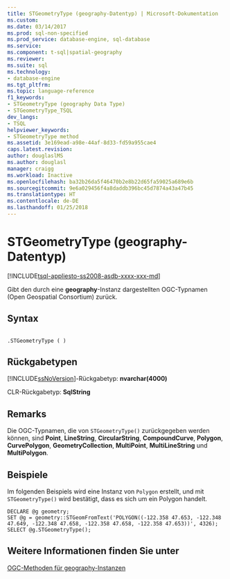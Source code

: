 ```yaml
---
title: STGeometryType (geography-Datentyp) | Microsoft-Dokumentation
ms.custom: 
ms.date: 03/14/2017
ms.prod: sql-non-specified
ms.prod_service: database-engine, sql-database
ms.service: 
ms.component: t-sql|spatial-geography
ms.reviewer: 
ms.suite: sql
ms.technology:
- database-engine
ms.tgt_pltfrm: 
ms.topic: language-reference
f1_keywords:
- STGeometryType (geography Data Type)
- STGeometryType_TSQL
dev_langs:
- TSQL
helpviewer_keywords:
- STGeometryType method
ms.assetid: 3e169ead-a98e-44af-8d33-fd59a955cae4
caps.latest.revision: 
author: douglaslMS
ms.author: douglasl
manager: craigg
ms.workload: Inactive
ms.openlocfilehash: ba32b26da5f46470b2e8b22d65fa59025a689e6b
ms.sourcegitcommit: 9e6a029456f4a8daddb396bc45d7874a43a47b45
ms.translationtype: HT
ms.contentlocale: de-DE
ms.lasthandoff: 01/25/2018
---
```

# <a name="stgeometrytype-geography-data-type"></a>STGeometryType (geography-Datentyp)
[!INCLUDE[tsql-appliesto-ss2008-asdb-xxxx-xxx-md](../../includes/tsql-appliesto-ss2008-asdb-xxxx-xxx-md.md)]

  Gibt den durch eine **geography**-Instanz dargestellten OGC-Typnamen (Open Geospatial Consortium) zurück.  
  
## <a name="syntax"></a>Syntax  
  
```  
  
.STGeometryType ( )  
```  
  
## <a name="return-types"></a>Rückgabetypen  
 [!INCLUDE[ssNoVersion](../../includes/ssnoversion-md.md)]-Rückgabetyp: **nvarchar(4000)**  
  
 CLR-Rückgabetyp: **SqlString**  
  
## <a name="remarks"></a>Remarks  
 Die OGC-Typnamen, die von `STGeometryType()` zurückgegeben werden können, sind **Point**, **LineString**, **CircularString**, **CompoundCurve**, **Polygon**, **CurvePolygon**, **GeometryCollection**, **MultiPoint**, **MultiLineString** und **MultiPolygon**.  
  
## <a name="examples"></a>Beispiele  
 Im folgenden Beispiels wird eine Instanz von `Polygon` erstellt, und mit `STGeometryType()` wird bestätigt, dass es sich um ein Polygon handelt.  
  
```  
DECLARE @g geometry;  
SET @g = geometry::STGeomFromText('POLYGON((-122.358 47.653, -122.348 47.649, -122.348 47.658, -122.358 47.658, -122.358 47.653))', 4326);  
SELECT @g.STGeometryType();  
```  
  
## <a name="see-also"></a>Weitere Informationen finden Sie unter  
 [OGC-Methoden für geography-Instanzen](../../t-sql/spatial-geography/ogc-methods-on-geography-instances.md)  
  
  
